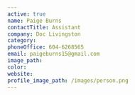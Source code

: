 ```yaml
---
active: true
name: Paige Burns
contactTitle: Assistant
company: Doc Livingston
category:
phoneOffice: 604-6268565
email: paigeburns15@gmail.com
image_path:
color:
website:
profile_image_path: /images/person.png
---
```



